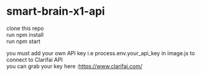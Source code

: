 # smart-brain-x1-api

clone this repo\
run npm install\
run npm start

you must add your own API key i.e process.env.your_api_key in image.js to connect to Clarifai API\
you can grab your key here :https://www.clarifai.com/
